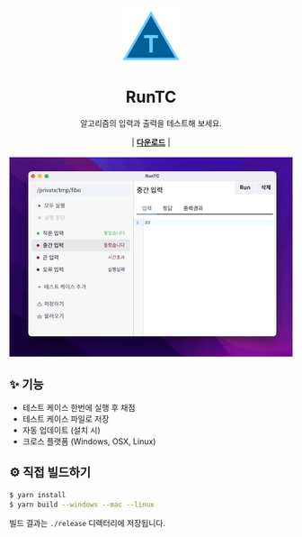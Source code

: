 <div align="center">
    <img src="public/favicon.png" width="100">
    <h1>RunTC</h1>
    <p>알고리즘의 입력과 출력을 테스트해 보세요.</p>
    | <b><a href="https://github.com/Tekiter/RunTC/releases">다운로드</a></b> |
    <br>
    <br>
    <img src="docs/runtc-intro.gif" alt="">
</div>

## ✨ 기능

- 테스트 케이스 한번에 실행 후 채점
- 테스트 케이스 파일로 저장
- 자동 업데이트 (설치 시)
- 크로스 플랫폼 (Windows, OSX, Linux)

## ⚙️ 직접 빌드하기

```bash
$ yarn install
$ yarn build --windows --mac --linux
```

빌드 결과는 `./release` 디렉터리에 저장됩니다.

